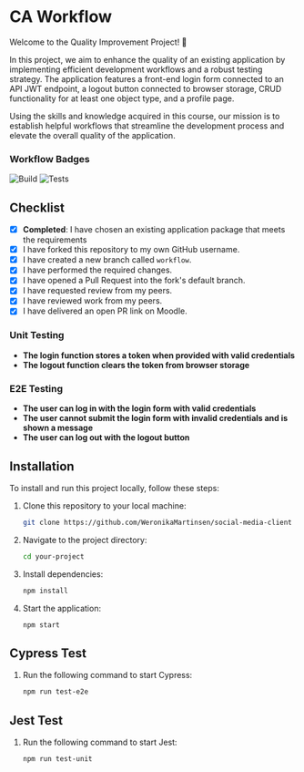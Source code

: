 # CA Workflow

Welcome to the Quality Improvement Project! 🚀

In this project, we aim to enhance the quality of an existing application by implementing efficient development workflows and a robust testing strategy. The application features a front-end login form connected to an API JWT endpoint, a logout button connected to browser storage, CRUD functionality for at least one object type, and a profile page.

Using the skills and knowledge acquired in this course, our mission is to establish helpful workflows that streamline the development process and elevate the overall quality of the application.

### Workflow Badges

![Build](https://github.com/WeronikaMartinsen/social-media-client/workflows/Build/badge.svg)
![Tests](https://github.com/WeronikaMartinsen/social-media-client/workflows/Tests/badge.svg)

## Checklist

- [x] **Completed**: I have chosen an existing application package that meets the requirements
- [x] I have forked this repository to my own GitHub username.
- [x] I have created a new branch called `workflow`.
- [x] I have performed the required changes.
- [x] I have opened a Pull Request into the fork's default branch.
- [x] I have requested review from my peers.
- [x] I have reviewed work from my peers.
- [x] I have delivered an open PR link on Moodle.

### Unit Testing

- **The login function stores a token when provided with valid credentials**
- **The logout function clears the token from browser storage**

### E2E Testing

- **The user can log in with the login form with valid credentials**
- **The user cannot submit the login form with invalid credentials and is shown a message**
- **The user can log out with the logout button**

## Installation

To install and run this project locally, follow these steps:

1. Clone this repository to your local machine:

   ```bash
   git clone https://github.com/WeronikaMartinsen/social-media-client
   ```

2. Navigate to the project directory:

   ```bash
   cd your-project
   ```

3. Install dependencies:

   ```bash
   npm install
   ```

4. Start the application:

   ```bash
   npm start
   ```

## Cypress Test

1. Run the following command to start Cypress:

   ```bash
   npm run test-e2e
   ```

## Jest Test

1. Run the following command to start Jest:

   ```bash
   npm run test-unit

   ```
